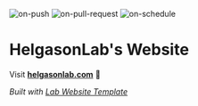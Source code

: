 
  ![on-push](../../actions/workflows/on-push.yaml/badge.svg)
  ![on-pull-request](../../actions/workflows/on-pull-request.yaml/badge.svg)
  ![on-schedule](../../actions/workflows/on-schedule.yaml/badge.svg)

  # HelgasonLab's Website

  Visit **[helgasonlab.com](https://helgasonlab.com)** 🚀

  _Built with [Lab Website Template](https://greene-lab.gitbook.io/lab-website-template-docs)_
